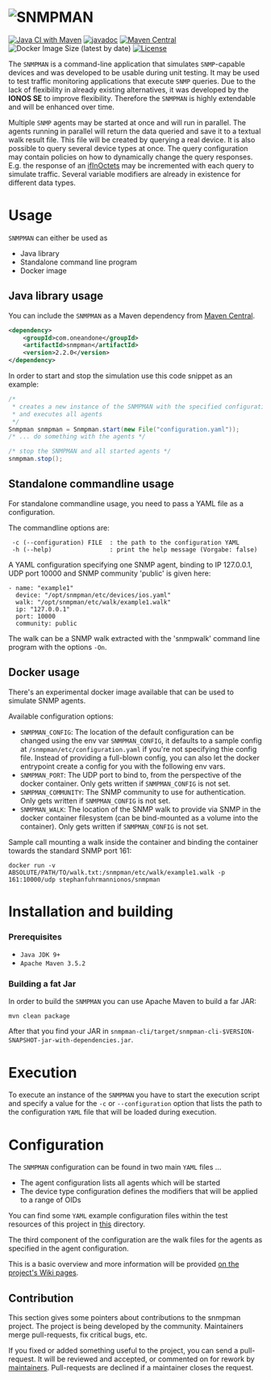 ![SNMPMAN](http://1and1.github.io/snmpman/images/snmpman.png
 "SNMPMAN")
============
[![Java CI with Maven](https://github.com/1and1/snmpman/actions/workflows/maven.yml/badge.svg)](https://github.com/1and1/snmpman/actions/workflows/maven.yml)
[![javadoc](https://javadoc.io/badge2/com.oneandone/snmpman/javadoc.svg)](https://javadoc.io/doc/com.oneandone/snmpman)
[![Maven Central](https://maven-badges.herokuapp.com/maven-central/com.oneandone/snmpman/badge.svg)](https://maven-badges.herokuapp.com/maven-central/com.oneandone/snmpman)
![Docker Image Size (latest by date)](https://img.shields.io/docker/image-size/stephanfuhrmannionos/snmpman)
[![License](https://img.shields.io/badge/License-Apache%202.0-blue.svg)](https://opensource.org/licenses/Apache-2.0)

The `SNMPMAN` is a command-line application that simulates `SNMP`-capable devices and was developed to be usable during unit testing.
It may be used to test traffic monitoring applications that execute `SNMP` queries. Due to the lack of
flexibility in already existing alternatives, it was developed by the **IONOS SE** to improve flexibility. Therefore the `SNMPMAN`
is highly extendable and will be enhanced over time.

Multiple `SNMP` agents may be started at once and will run in parallel. The agents running in parallel
will return the data queried and save it to a textual walk result file. This file will be created by querying a real device. It is also possible to query several 
device types at once. The query configuration may contain policies on
how to dynamically change the query responses. E.g. the response of an
[ifInOctets](http://tools.cisco.com/Support/SNMP/do/BrowseOID.do?objectInput=ifInOctets&translate=Translate&submitValue=SUBMIT")
may be incremented with each query to simulate traffic. Several variable modifiers are already in existence for different
data types.

Usage
============
`SNMPMAN` can either be used as

* Java library
* Standalone command line program
* Docker image

Java library usage
-----------

You can include the `SNMPMAN` as a Maven dependency from [Maven Central]().

```xml
<dependency>
    <groupId>com.oneandone</groupId>
    <artifactId>snmpman</artifactId>
    <version>2.2.0</version>
</dependency>
```

In order to start and stop the simulation use this code snippet as an example:

```Java
/* 
 * creates a new instance of the SNMPMAN with the specified configuration file 
 * and executes all agents 
 */
Snmpman snmpman = Snmpman.start(new File("configuration.yaml"));
/* ... do something with the agents */

/* stop the SNMPMAN and all started agents */
snmpman.stop();
```

Standalone commandline usage
-----------
For standalone commandline usage, you need to pass a YAML file as a configuration.

The commandline options are:

```
 -c (--configuration) FILE  : the path to the configuration YAML
 -h (--help)                : print the help message (Vorgabe: false)
```

A YAML configuration specifying one SNMP agent, binding to IP 127.0.0.1, UDP port 10000 and
SNMP community 'public' is given here:

```
- name: "example1"
  device: "/opt/snmpman/etc/devices/ios.yaml"
  walk: "/opt/snmpman/etc/walk/example1.walk"
  ip: "127.0.0.1"
  port: 10000
  community: public
```

The walk can be a SNMP walk extracted with the 'snmpwalk' command line program with the options `-On`.

Docker usage
-----------
There's an experimental docker image available that can be used to simulate SNMP agents.

Available configuration options:

* `SNMPMAN_CONFIG`: The location of the default configuration can be changed using the env var `SNMPMAN_CONFIG`, it defaults to a
sample config at `/snmpman/etc/configuration.yaml` if you're not specifying thie config file. Instead of providing a
   full-blown config, you can also let the docker entrypoint create a config for you with the following
   env vars.
* `SNMPMAN_PORT`: The UDP port to bind to, from the perspective of the docker container. Only gets written if `SNMPMAN_CONFIG` is not set.
* `SNMPMAN_COMMUNITY`: The SNMP community to use for authentication. Only gets written if `SNMPMAN_CONFIG` is not set.
* `SNMPMAN_WALK`: The location of the SNMP walk to provide via SNMP in the docker container filesystem (can be bind-mounted as a volume into the container). Only gets written if `SNMPMAN_CONFIG` is not set.

Sample call mounting a walk inside the container and binding the container towards the standard SNMP port 161:

```
docker run -v ABSOLUTE/PATH/TO/walk.txt:/snmpman/etc/walk/example1.walk -p 161:10000/udp stephanfuhrmannionos/snmpman
```

Installation and building
============
### Prerequisites
  * `Java JDK 9+`
  * `Apache Maven 3.5.2`

### Building a fat Jar

In order to build the `SNMPMAN`  you can use Apache Maven to build a far JAR:

```
mvn clean package
```

After that you find your JAR in `snmpman-cli/target/snmpman-cli-$VERSION-SNAPSHOT-jar-with-dependencies.jar`.

Execution
============
To execute an instance of the `SNMPMAN` you have to start the execution script and specify a value for the `-c`
or `--configuration` option that lists the path to the configuration `YAML` file that will be loaded during execution.

Configuration
============
The `SNMPMAN` configuration can be found in two main `YAML` files ...
  * The agent configuration lists all agents which will be started
  * The device type configuration defines the modifiers that will be applied to a range of OIDs

You can find some `YAML` example configuration files within the test resources of this project in [this](https://github.com/1and1/snmpman/tree/master/snmpman-cli/src/test/resources/configuration
) directory.

The third component of the configuration are the walk files for the agents as specified in the agent configuration.

This is a basic overview and more information will be provided [on the project's Wiki pages](https://github.com/1and1/snmpman/wiki).

Contribution
------------

This section gives some pointers about contributions to the snmpman project.
The project is being developed by the community. Maintainers merge pull-requests, fix critical bugs, etc.

If you fixed or added something useful to the project, you can send a pull-request. It will be reviewed and accepted, or commented on for rework by [maintainers](https://github.com/1and1/snmpman/blob/master/MAINTAINERS). Pull-requests are declined if a maintainer closes the request. 
